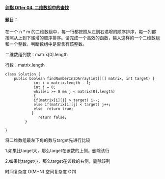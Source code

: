 #### [剑指 Offer 04. 二维数组中的查找](https://leetcode.cn/problems/er-wei-shu-zu-zhong-de-cha-zhao-lcof/)

#### 题目：

在一个 n * m 的二维数组中，每一行都按照从左到右递增的顺序排序，每一列都按照从上到下递增的顺序排序。请完成一个高效的函数，输入这样的一个二维数组和一个整数，判断数组中是否含有该整数。

 二维数组列数：matrix[0].length

行数：matrix.length

```
class Solution {
    public boolean findNumberIn2DArray(int[][] matrix, int target) {
             int i = matrix.length - 1;
             int j = 0;
             while(i >= 0 && j < matrix[0].length)
             {
             if(matrix[i][j] > target) i--;
             else if(matrix[i][j] < target) j++;
             else  return true; 
            }
               return false;
         }
    
}
```


将二维数组最左下角的数与target先进行比较

1.如果比target大，那么target在该数的上侧，删除该行

2.如果比target小，那么target在该数的右侧，删除该列

时间复杂度 O(M+N)
空间复杂度 O(1)
